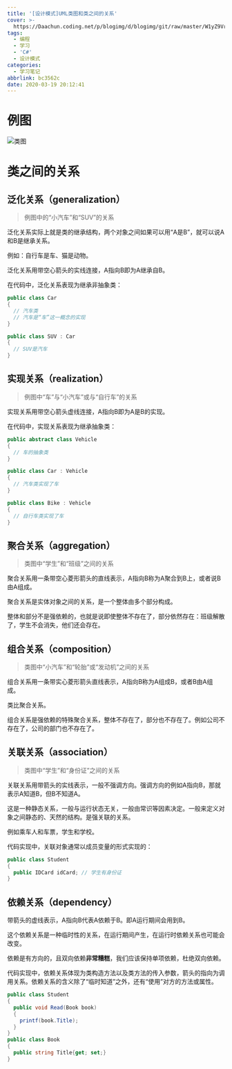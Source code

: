 ```yaml
---
title: '[设计模式]UML类图和类之间的关系'
cover: >-
  https://Daachun.coding.net/p/blogimg/d/blogimg/git/raw/master/W1yZ9Vr7XdaoYKP.png.png
tags:
  - 编程
  - 学习
  - 'C#'
  - 设计模式
categories:
  - 学习笔记
abbrlink: bc3562c
date: 2020-03-19 20:12:41
---
```


# 例图

![类图](https://Daachun.coding.net/p/blogimg/d/blogimg/git/raw/master/uml_class_struct.jpg)

# 类之间的关系

## 泛化关系（generalization）

> 例图中的“小汽车”和“SUV”的关系

泛化关系实际上就是类的继承结构，两个对象之间如果可以用“A是B”，就可以说A和B是继承关系。

例如：自行车是车、猫是动物。

泛化关系用带空心箭头的实线连接，A指向B即为A继承自B。

在代码中，泛化关系表现为继承非抽象类：

``` cs
public class Car
{
  // 汽车类
  // 汽车是“车”这一概念的实现
}

public class SUV : Car
{
  // SUV是汽车
}
```

## 实现关系（realization）

> 例图中“车”与“小汽车”或与“自行车”的关系

实现关系用带空心箭头虚线连接，A指向B即为A是B的实现。

在代码中，实现关系表现为继承抽象类：

``` cs
public abstract class Vehicle
{
  // 车的抽象类
}

public class Car : Vehicle
{
  // 汽车类实现了车
}

public class Bike : Vehicle
{
  // 自行车类实现了车
}

```

## 聚合关系（aggregation）

> 类图中“学生”和“班级”之间的关系

聚合关系用一条带空心菱形箭头的直线表示，A指向B称为A聚合到B上，或者说B由A组成。

聚合关系是实体对象之间的关系，是一个整体由多个部分构成。

整体和部分不是强依赖的，也就是说即使整体不存在了，部分依然存在：班级解散了，学生不会消失，他们还会存在。

## 组合关系（composition）

> 类图中“小汽车”和“轮胎”或“发动机”之间的关系

组合关系用一条带实心菱形箭头直线表示，A指向B称为A组成B，或者B由A组成。

类比聚合关系。

组合关系是强依赖的特殊聚合关系，整体不存在了，部分也不存在了。例如公司不存在了，公司的部门也不存在了。

## 关联关系（association）

> 类图中“学生”和“身份证”之间的关系

关联关系用带箭头的实线表示，一般不强调方向。强调方向的例如A指向B，那就表示A知道B，但B不知道A。

这是一种静态关系，一般与运行状态无关，一般由常识等因素决定。一般来定义对象之间静态的、天然的结构。是强关联的关系。

例如乘车人和车票，学生和学校。

代码实现中，关联对象通常以成员变量的形式实现的：

``` cs
public class Student
{
  public IDCard idCard; // 学生有身份证
}
```

## 依赖关系（dependency）

带箭头的虚线表示，A指向B代表A依赖于B。即A运行期间会用到B。

这个依赖关系是一种临时性的关系，在运行期间产生，在运行时依赖关系也可能会改变。

依赖是有方向的，且双向依赖**非常糟糕**，我们应该保持单项依赖，杜绝双向依赖。

代码实现中，依赖关系体现为类构造方法以及类方法的传入参数，箭头的指向为调用关系。依赖关系的含义除了“临时知道”之外，还有“使用”对方的方法或属性。

``` cs
public class Student
{
  public void Read(Book book)
  {
    printf(book.Title);
  }
}
public class Book
{
  public string Title{get; set;}
}
```
